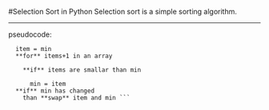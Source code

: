 #Selection Sort in Python
Selection sort is a simple sorting algorithm. 
***
pseudocode: 
``` **for** items in an array
  item = min 
  **for** items+1 in an array
  
    **if** items are smallar than min 
      
      min = item
  **if** min has changed 
    than **swap** item and min ``` 
